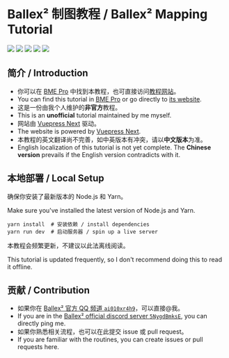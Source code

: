 # Ballex² 制图教程 / Ballex² Mapping Tutorial

[![](https://img.shields.io/badge/Steam-Ballex%C2%B2:%20The%20Hanging%20Gardens-235?style=flat-square)](https://store.steampowered.com/app/1383570/)
[![](<https://img.shields.io/badge/Steam-Ballex%C2%B2%20--%20Map%20Editor%20(BME%20Pro)-235?style=flat-square>)](https://store.steampowered.com/app/1809190/)
[![](https://img.shields.io/badge/QQ%20%E9%A2%91%E9%81%93-ai010xr4h9-09f?style=flat-square)](https://qun.qq.com/qqweb/qunpro/share?inviteCode=29ZiTd)
[![](https://img.shields.io/badge/Discord-5NygdBmksE-56e?style=flat-square)](https://discord.gg/5NygdBmksE/)
[![](https://img.shields.io/badge/License-CC%20BY--NC--SA%204.0-f73?style=flat-square)](https://creativecommons.org/licenses/by-nc-sa/4.0/)

## 简介 / Introduction

- 你可以在 [BME Pro](https://store.steampowered.com/app/1809190/) 中找到本教程，也可直接访问[教程网站](https://ballex2.dilant.cn/)。
- You can find this tutorial in [BME Pro](https://store.steampowered.com/app/1809190/) or go directly to [its website](https://ballex2.dilant.cn/en/).
- 这是一份由我个人维护的**非官方**教程。
- This is an **unofficial** tutorial maintained by me myself.
- 网站由 [Vuepress Next](https://v2.vuepress.vuejs.org/zh/) 驱动。
- The website is powered by [Vuepress Next](https://v2.vuepress.vuejs.org/).
- 本教程的英文翻译尚不完善，如中英版本有冲突，请以**中文版本**为准。
- English localization of this tutorial is not yet complete. The **Chinese version** prevails if the English version contradicts with it.

## 本地部署 / Local Setup

确保你安装了最新版本的 Node.js 和 Yarn。

Make sure you've installed the latest version of Node.js and Yarn.

```shell
yarn install  # 安装依赖 / install dependencies
yarn run dev  # 启动服务器 / spin up a live server
```

本教程会频繁更新，不建议以此法离线阅读。

This tutorial is updated frequently, so I don't recommend doing this to read it offline.

## 贡献 / Contribution

- 如果你在 [Ballex² 官方 QQ 频道 `ai010xr4h9`](https://qun.qq.com/qqweb/qunpro/share?inviteCode=29ZiTd)，可以直接@我。
- If you are in the [Ballex² official discord server `5NygdBmksE`](https://discord.gg/5NygdBmksE/), you can directly ping me.
- 如果你熟悉相关流程，也可以在此提交 issue 或 pull request。
- If you are familiar with the routines, you can create issues or pull requests here.
